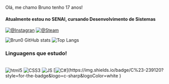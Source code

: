 Olá, me chamo Bruno tenho 17 anos!
#### Atualmente estou no SENAI, cursando Desenvolvimento de Sistemas

[![@Instagran](https://img.shields.io/badge/Instagram-E4405F?style=for-the-badge&logo=instagram&logoColor=white)](https://www.instagram.com/fk.brun0/)
[![@Steam](https://img.shields.io/badge/Steam-000000?style=for-the-badge&logo=steam&logoColor=white
)](https://steamcommunity.com/id/Brun069)

![Brun0 GitHub stats](https://github-readme-stats.vercel.app/api?username=Brun0HM&show_icons=true&theme=dracula&hide_border=true)
![Top Langs](https://github-readme-stats.vercel.app/api/top-langs/?username=Brun0HM&layout=compact&theme=dracula&hide_border=true)

### Linguagens que estudo!
<div style="display: inline_block"><br>
  <img align="center" alt="html5" src="https://img.shields.io/badge/HTML5-E34F26?style=for-the-badge&logo=html5&logoColor=white">
  <img align="center" alt="CSS3" src="https://img.shields.io/badge/CSS3-1572B6?style=for-the-badge&logo=css3&logoColor=white">
  <img align="center" alt="JS" src="https://img.shields.io/badge/JavaScript-F7DF1E?style=for-the-badge&logo=javascript&logoColor=black">
   [<img align="center" alt="C#" src="https://img.shields.io/badge/C%23-239120?style=for-the-badge&logo=c-sharp&logoColor=white">](https://img.shields.io/badge/C%23-239120?style=for-the-badge&logo=c-sharp&logoColor=white
)
</div>
